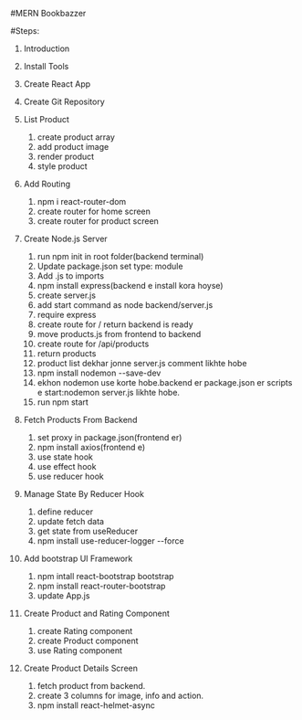 #MERN Bookbazzer

#Steps:

1.  Introduction
2.  Install Tools
3.  Create React App
4.  Create Git Repository
5.  List Product

    1. create product array
    2. add product image
    3. render product
    4. style product

6.  Add Routing

    1. npm i react-router-dom
    2. create router for home screen
    3. create router for product screen

7.  Create Node.js Server

    1. run npm init in root folder(backend terminal)
    2. Update package.json set type: module
    3. Add .js to imports
    4. npm install express(backend e install kora hoyse)
    5. create server.js
    6. add start command as node backend/server.js
    7. require express
    8. create route for / return backend is ready
    9. move products.js from frontend to backend
    10. create route for /api/products
    11. return products
    12. product list dekhar jonne server.js comment likhte hobe
    <!-- backend kichu change korle seta start korar jonne bar bar server stop kore abr start korte hoy.
       ei shomossa somadhaner jonne nodemon install korte hobe
    -->
    13. npm install nodemon --save-dev
    <!--ekhane (-den) use kora hoyse karon nodemon just development er jonne use kora hobe.
    development er pore r use kora hobe na -->
    14. ekhon nodemon use korte hobe.backend er package.json er scripts e start:nodemon server.js likhte hobe.
    15. run npm start

8.  Fetch Products From Backend
    <!-- proxy use er maddome backend theke data frontend e ana hobe.
    ekhane proxy dia 3000 port er modde amader backend er 5000 port er dsata run korano hobe. -->

    1. set proxy in package.json(frontend er)
    2. npm install axios(frontend e)
    3. use state hook
    4. use effect hook
    5. use reducer hook

9.  Manage State By Reducer Hook
    <!-- useState er cheye useReducer valo tai replace kora holo -->
    <!-- jokhn complex state er kaj hobe tokhn useReducer -->
    <!-- jokhn next state depend kore previous state er upor tokhn useReducer -->

    1. define reducer
    2. update fetch data
    3. get state from useReducer
       <!-- state changes gula dekhar jonne useReducer logger use hoy -->
       <!-- logger use kore state er kaj thik vabe hocce kina debug kora jay -->
    4. npm install use-reducer-logger --force <!-- force karon react17 e eita kaj kore na-->

10. Add bootstrap UI Framework
    <!-- frontend folder e react-boostrap & react-router-bootstrap install korte hobe -->
    1. npm intall react-bootstrap bootstrap
    2. npm install react-router-bootstrap
    3. update App.js
11. Create Product and Rating Component
    1. create Rating component
    2. create Product component
    3. use Rating component
12. Create Product Details Screen
    1. fetch product from backend.
    2. create 3 columns for image, info and action.
    3. npm install react-helmet-async <!--jei product details e dhukbo seta browser er bar e dekhabe-->
